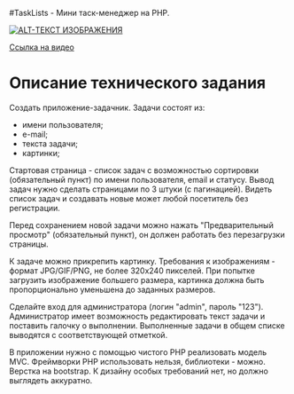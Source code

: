 #TaskLists - Мини таск-менеджер на PHP.

[![ALT-ТЕКСТ ИЗОБРАЖЕНИЯ](http://img.youtube.com/vi/6JVsP6nqGvs/0.jpg)](http://www.youtube.com/watch?v=6JVsP6nqGvs)

<a href="https://youtu.be/6JVsP6nqGvs">Ссылка на видео</a>

Описание технического задания
======

Создать приложение-задачник. 
Задачи состоят из: 
- имени пользователя; 
- е-mail; 
- текста задачи; 
- картинки; 
 
Стартовая страница - список задач с возможностью сортировки (обязательный пункт) по имени пользователя, email и статусу. Вывод задач нужно сделать страницами по 3 штуки (с пагинацией). Видеть список задач и создавать новые может любой посетитель без регистрации.  
 
Перед сохранением новой задачи можно нажать "Предварительный просмотр" (обязательный пункт), он должен работать без перезагрузки страницы.  
 
К задаче можно прикрепить картинку. Требования к изображениям - формат JPG/GIF/PNG, не более 320х240 пикселей. При попытке загрузить изображение большего размера, картинка должна быть пропорционально уменьшена до заданных размеров. 
 
Сделайте вход для администратора (логин "admin", пароль "123"). Администратор имеет возможность редактировать текст задачи и поставить галочку о выполнении. Выполненные задачи в общем списке выводятся с соответствующей отметкой. 
 
В приложении нужно с помощью чистого PHP реализовать модель MVC. Фреймворки PHP использовать нельзя, библиотеки - можно. Верстка на bootstrap. К дизайну особых требований нет, но должно выглядеть аккуратно. 